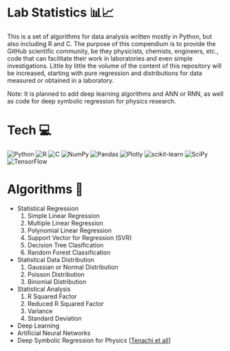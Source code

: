 # Lab Statistics 📊📈
This is a set of algorithms for data analysis written mostly in Python, but also including R and C. The purpose of this compendium is to provide the GitHub scientific community, be they physicists, chemists, engineers, etc., code that can facilitate their work in laboratories and even simple investigations.
Little by little the volume of the content of this repository will be increased, starting with pure regression and distributions for data measured or obtained in a laboratory.

Note: It is planned to add deep learning algorithms and ANN or RNN, as well as code for deep symbolic regression for physics research.

# Tech 💻
![Python](https://img.shields.io/badge/python-3670A0?style=flat&logo=python&logoColor=ffdd54) ![R](https://img.shields.io/badge/r-%23276DC3.svg?style=flat&logo=r&logoColor=white) ![C](https://img.shields.io/badge/c-%2300599C.svg?style=flat&logo=c&logoColor=white) ![NumPy](https://img.shields.io/badge/numpy-%23013243.svg?style=flat&logo=numpy&logoColor=white) ![Pandas](https://img.shields.io/badge/pandas-%23150458.svg?style=flat&logo=pandas&logoColor=white) ![Plotly](https://img.shields.io/badge/Plotly-%233F4F75.svg?style=flat&logo=plotly&logoColor=white) ![scikit-learn](https://img.shields.io/badge/scikit--learn-%23F7931E.svg?style=flat&logo=scikit-learn&logoColor=white) ![SciPy](https://img.shields.io/badge/SciPy-%230C55A5.svg?style=flat&logo=scipy&logoColor=%white) ![TensorFlow](https://img.shields.io/badge/TensorFlow-%23FF6F00.svg?style=flat&logo=TensorFlow&logoColor=white)

# Algorithms 🔬
- Statistical Regression
    1. Simple Linear Regression
    2. Multiple Linear Regression
    3. Polynomial Linear Regression
    4. Support Vector for Regression (SVR)
    5. Decision Tree Clasification
    6. Random Forest Classification
- Statistical Data Distribution
    1. Gaussian or Normal Distribution
    2. Poisson Distribution
    3. Binomial Distribution
- Statistical Analysis
    1. R Squared Factor
    2. Reduced R Squared Factor
    3. Variance
    4. Standard Deviation
- Deep Learning
- Artificial Neural Networks
- Deep Symbolic Regression for Physics [[Tenachi et all]()]
